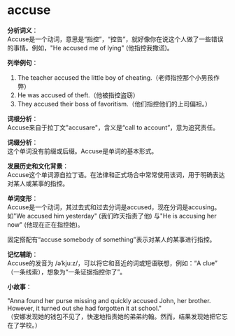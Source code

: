 # accuse

**分析词义**：  
Accuse是一个动词，意思是“指控”，“控告”，就好像你在说这个人做了一些错误的事情。例如，"He accused me of lying" (他指控我撒谎)。

  

**列举例句**：

  

1.  The teacher accused the little boy of cheating.（老师指控那个小男孩作弊）
2.  He was accused of theft.（他被指控盗窃）
3.  They accused their boss of favoritism.（他们指控他们的上司偏袒。）

  

**词根分析**：  
Accuse来自于拉丁文"accusare"，含义是“call to account”，意为追究责任。

  

**词缀分析**：  
这个单词没有前缀或后缀。Accuse是单词的基本形式。

  

**发展历史和文化背景**：  
Accuse这个单词源自拉丁语。在法律和正式场合中常常使用该词，用于明确表达对某人或某事的指控。

  

**单词变形**：  
Accuse是一个动词，其过去式和过去分词是accused，现在分词是accusing。如"We accused him yesterday" (我们昨天指责了他) 与"He is accusing her now" (他现在正在指控她)。

  

固定搭配有“accuse somebody of something”表示对某人的某事进行指控。

  

**记忆辅助**：  
Accuse的发音为 /əˈkjuːz/，可以将它和音近的词或短语联想，例如：“A clue” （一条线索），想象为“一条证据指控你了”。

  

**小故事**：

  

"Anna found her purse missing and quickly accused John, her brother. However, it turned out she had forgotten it at school."  
（安娜发现她的钱包不见了，快速地指责她的弟弟约翰。然而，结果发现她把它忘在了学校。）
